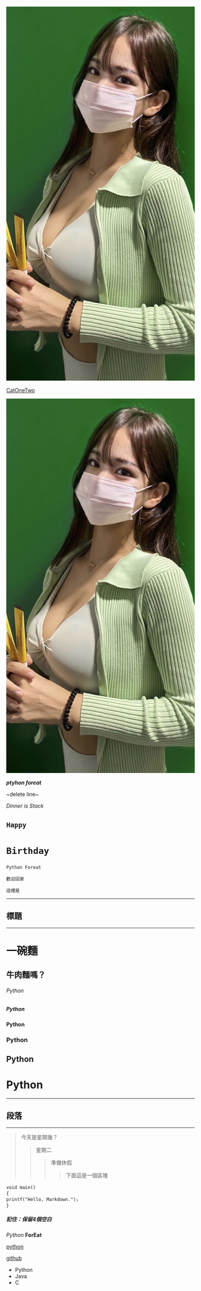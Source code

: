 

[![N|python](https://github.com/iamyouku/test/raw/main/i01.jpg "Beauty")](https://www.google.com.tw)

[CatOneTwo](https://github.com/CatOneTwo 'CatOneTwo')

![python](https://github.com/iamyouku/test/raw/main/i01.jpg "Beauty")

***ptyhon foreat***

~delete line~

*Dinner is Stack*

`Happy`  
-

`Birthday`
=




`Python Foreat`

```歡迎回家```

```這裡是```

***
標題
-
***
一碗麵 
=

牛肉麵嗎？
-

######  Python
##### Python
#### Python
### Python
## Python
# Python
***
段落
-
***
  >今天是星期幾？
  >>星期二
  >>>準備休假
  >>>>下面這是一個區塊

    void main()
    {
    printf("Hello, Markdown.");
    }
##### 記住：保留4個空白

*Python*
**ForEat**
 
[python](https://python.org)

[github](https://github.com)
 * Python
 * Java
 * C
